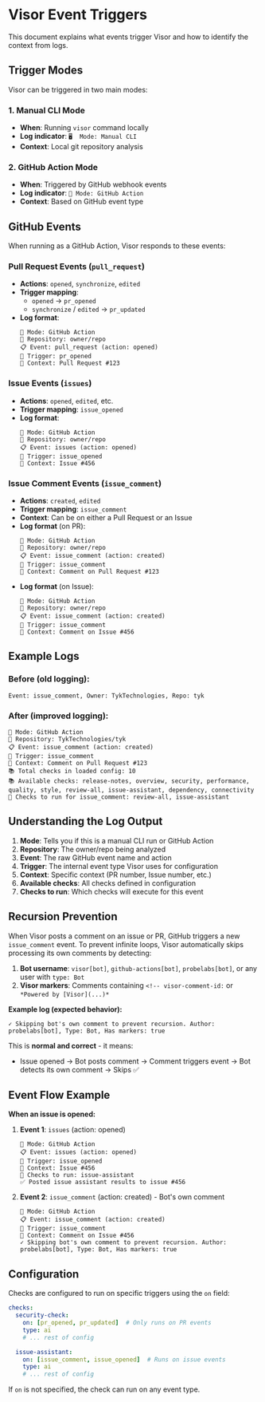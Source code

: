 # Visor Event Triggers

This document explains what events trigger Visor and how to identify the context from logs.

## Trigger Modes

Visor can be triggered in two main modes:

### 1. Manual CLI Mode
- **When**: Running `visor` command locally
- **Log indicator**: `🖥️  Mode: Manual CLI`
- **Context**: Local git repository analysis

### 2. GitHub Action Mode
- **When**: Triggered by GitHub webhook events
- **Log indicator**: `🤖 Mode: GitHub Action`
- **Context**: Based on GitHub event type

## GitHub Events

When running as a GitHub Action, Visor responds to these events:

### Pull Request Events (`pull_request`)
- **Actions**: `opened`, `synchronize`, `edited`
- **Trigger mapping**:
  - `opened` → `pr_opened`
  - `synchronize` / `edited` → `pr_updated`
- **Log format**:
  ```
  🤖 Mode: GitHub Action
  📂 Repository: owner/repo
  📋 Event: pull_request (action: opened)
  🎯 Trigger: pr_opened
  🔀 Context: Pull Request #123
  ```

### Issue Events (`issues`)
- **Actions**: `opened`, `edited`, etc.
- **Trigger mapping**: `issue_opened`
- **Log format**:
  ```
  🤖 Mode: GitHub Action
  📂 Repository: owner/repo
  📋 Event: issues (action: opened)
  🎯 Trigger: issue_opened
  🎫 Context: Issue #456
  ```

### Issue Comment Events (`issue_comment`)
- **Actions**: `created`, `edited`
- **Trigger mapping**: `issue_comment`
- **Context**: Can be on either a Pull Request or an Issue
- **Log format** (on PR):
  ```
  🤖 Mode: GitHub Action
  📂 Repository: owner/repo
  📋 Event: issue_comment (action: created)
  🎯 Trigger: issue_comment
  💬 Context: Comment on Pull Request #123
  ```
- **Log format** (on Issue):
  ```
  🤖 Mode: GitHub Action
  📂 Repository: owner/repo
  📋 Event: issue_comment (action: created)
  🎯 Trigger: issue_comment
  💬 Context: Comment on Issue #456
  ```

## Example Logs

### Before (old logging):
```
Event: issue_comment, Owner: TykTechnologies, Repo: tyk
```

### After (improved logging):
```
🤖 Mode: GitHub Action
📂 Repository: TykTechnologies/tyk
📋 Event: issue_comment (action: created)
🎯 Trigger: issue_comment
💬 Context: Comment on Pull Request #123
📚 Total checks in loaded config: 10
📚 Available checks: release-notes, overview, security, performance, quality, style, review-all, issue-assistant, dependency, connectivity
🔧 Checks to run for issue_comment: review-all, issue-assistant
```

## Understanding the Log Output

1. **Mode**: Tells you if this is a manual CLI run or GitHub Action
2. **Repository**: The owner/repo being analyzed
3. **Event**: The raw GitHub event name and action
4. **Trigger**: The internal event type Visor uses for configuration
5. **Context**: Specific context (PR number, Issue number, etc.)
6. **Available checks**: All checks defined in configuration
7. **Checks to run**: Which checks will execute for this event

## Recursion Prevention

When Visor posts a comment on an issue or PR, GitHub triggers a new `issue_comment` event. To prevent infinite loops, Visor automatically skips processing its own comments by detecting:

1. **Bot username**: `visor[bot]`, `github-actions[bot]`, `probelabs[bot]`, or any user with `type: Bot`
2. **Visor markers**: Comments containing `<!-- visor-comment-id:` or `*Powered by [Visor](...)*`

**Example log (expected behavior):**
```
✓ Skipping bot's own comment to prevent recursion. Author: probelabs[bot], Type: Bot, Has markers: true
```

This is **normal and correct** - it means:
- Issue opened → Bot posts comment → Comment triggers event → Bot detects its own comment → Skips ✅

## Event Flow Example

**When an issue is opened:**

1. **Event 1**: `issues` (action: opened)
   ```
   🤖 Mode: GitHub Action
   📋 Event: issues (action: opened)
   🎯 Trigger: issue_opened
   🎫 Context: Issue #456
   🔧 Checks to run: issue-assistant
   ✅ Posted issue assistant results to issue #456
   ```

2. **Event 2**: `issue_comment` (action: created) - Bot's own comment
   ```
   🤖 Mode: GitHub Action
   📋 Event: issue_comment (action: created)
   🎯 Trigger: issue_comment
   💬 Context: Comment on Issue #456
   ✓ Skipping bot's own comment to prevent recursion. Author: probelabs[bot], Type: Bot, Has markers: true
   ```

## Configuration

Checks are configured to run on specific triggers using the `on` field:

```yaml
checks:
  security-check:
    on: [pr_opened, pr_updated]  # Only runs on PR events
    type: ai
    # ... rest of config

  issue-assistant:
    on: [issue_comment, issue_opened]  # Runs on issue events
    type: ai
    # ... rest of config
```

If `on` is not specified, the check can run on any event type.

